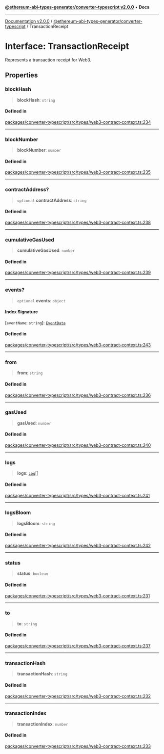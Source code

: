 [**@ethereum-abi-types-generator/converter-typescript v2.0.0**](../README.md) • **Docs**

***

[Documentation v2.0.0](../../../packages.md) / [@ethereum-abi-types-generator/converter-typescript](../README.md) / TransactionReceipt

# Interface: TransactionReceipt

Represents a transaction receipt for Web3.

## Properties

### blockHash

> **blockHash**: `string`

#### Defined in

[packages/converter-typescript/src/types/web3-contract-context.ts:234](https://github.com/niZmosis/ethereum-abi-types-generator/blob/8be0c174f1ad191b06c4413881733fc6912573c5/packages/converter-typescript/src/types/web3-contract-context.ts#L234)

***

### blockNumber

> **blockNumber**: `number`

#### Defined in

[packages/converter-typescript/src/types/web3-contract-context.ts:235](https://github.com/niZmosis/ethereum-abi-types-generator/blob/8be0c174f1ad191b06c4413881733fc6912573c5/packages/converter-typescript/src/types/web3-contract-context.ts#L235)

***

### contractAddress?

> `optional` **contractAddress**: `string`

#### Defined in

[packages/converter-typescript/src/types/web3-contract-context.ts:238](https://github.com/niZmosis/ethereum-abi-types-generator/blob/8be0c174f1ad191b06c4413881733fc6912573c5/packages/converter-typescript/src/types/web3-contract-context.ts#L238)

***

### cumulativeGasUsed

> **cumulativeGasUsed**: `number`

#### Defined in

[packages/converter-typescript/src/types/web3-contract-context.ts:239](https://github.com/niZmosis/ethereum-abi-types-generator/blob/8be0c174f1ad191b06c4413881733fc6912573c5/packages/converter-typescript/src/types/web3-contract-context.ts#L239)

***

### events?

> `optional` **events**: `object`

#### Index Signature

 \[`eventName`: `string`\]: [`EventData`](EventData.md)

#### Defined in

[packages/converter-typescript/src/types/web3-contract-context.ts:243](https://github.com/niZmosis/ethereum-abi-types-generator/blob/8be0c174f1ad191b06c4413881733fc6912573c5/packages/converter-typescript/src/types/web3-contract-context.ts#L243)

***

### from

> **from**: `string`

#### Defined in

[packages/converter-typescript/src/types/web3-contract-context.ts:236](https://github.com/niZmosis/ethereum-abi-types-generator/blob/8be0c174f1ad191b06c4413881733fc6912573c5/packages/converter-typescript/src/types/web3-contract-context.ts#L236)

***

### gasUsed

> **gasUsed**: `number`

#### Defined in

[packages/converter-typescript/src/types/web3-contract-context.ts:240](https://github.com/niZmosis/ethereum-abi-types-generator/blob/8be0c174f1ad191b06c4413881733fc6912573c5/packages/converter-typescript/src/types/web3-contract-context.ts#L240)

***

### logs

> **logs**: [`Log`](Log.md)[]

#### Defined in

[packages/converter-typescript/src/types/web3-contract-context.ts:241](https://github.com/niZmosis/ethereum-abi-types-generator/blob/8be0c174f1ad191b06c4413881733fc6912573c5/packages/converter-typescript/src/types/web3-contract-context.ts#L241)

***

### logsBloom

> **logsBloom**: `string`

#### Defined in

[packages/converter-typescript/src/types/web3-contract-context.ts:242](https://github.com/niZmosis/ethereum-abi-types-generator/blob/8be0c174f1ad191b06c4413881733fc6912573c5/packages/converter-typescript/src/types/web3-contract-context.ts#L242)

***

### status

> **status**: `boolean`

#### Defined in

[packages/converter-typescript/src/types/web3-contract-context.ts:231](https://github.com/niZmosis/ethereum-abi-types-generator/blob/8be0c174f1ad191b06c4413881733fc6912573c5/packages/converter-typescript/src/types/web3-contract-context.ts#L231)

***

### to

> **to**: `string`

#### Defined in

[packages/converter-typescript/src/types/web3-contract-context.ts:237](https://github.com/niZmosis/ethereum-abi-types-generator/blob/8be0c174f1ad191b06c4413881733fc6912573c5/packages/converter-typescript/src/types/web3-contract-context.ts#L237)

***

### transactionHash

> **transactionHash**: `string`

#### Defined in

[packages/converter-typescript/src/types/web3-contract-context.ts:232](https://github.com/niZmosis/ethereum-abi-types-generator/blob/8be0c174f1ad191b06c4413881733fc6912573c5/packages/converter-typescript/src/types/web3-contract-context.ts#L232)

***

### transactionIndex

> **transactionIndex**: `number`

#### Defined in

[packages/converter-typescript/src/types/web3-contract-context.ts:233](https://github.com/niZmosis/ethereum-abi-types-generator/blob/8be0c174f1ad191b06c4413881733fc6912573c5/packages/converter-typescript/src/types/web3-contract-context.ts#L233)
